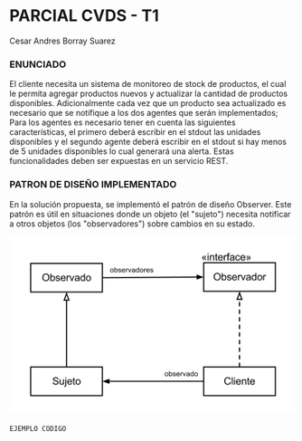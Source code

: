# PARCIAL CVDS - T1

Cesar Andres Borray Suarez

### ENUNCIADO

El cliente necesita un sistema de monitoreo de stock de productos, el cual le permita agregar productos nuevos y actualizar la cantidad de productos disponibles. Adicionalmente cada vez que un producto sea actualizado es necesario que se notifique a los dos agentes que serán implementados; Para los agentes es necesario tener en cuenta las siguientes características, el primero deberá escribir en el stdout las unidades disponibles y el segundo agente deberá escribir en el stdout si hay menos de 5 unidades disponibles lo cual generará una alerta. Estas funcionalidades deben ser expuestas en un servicio REST.

### PATRON DE DISEÑO IMPLEMENTADO

En la solución propuesta, se implementó el patrón de diseño Observer. Este patrón es útil en situaciones donde un objeto (el "sujeto") necesita notificar a otros objetos (los "observadores") sobre cambios en su estado.

![Ejemplo Patron](/capturas/observer.png)

`EJEMPLO CODIGO` 
